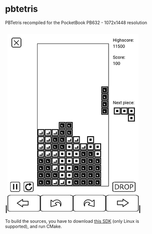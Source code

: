 # pbtetris
PBTetris recompiled for the PocketBook PB632 - 1072x1448 resolution

|![screenshot](https://github.com/neilswann80/pbtetris/blob/PB632/images/pbtetris_screenshot.jpg?raw=true)|
-

To build the sources, you have to download [this SDK](https://github.com/pocketbook/SDK_6.3.0/tree/6.5) (only Linux is supported), and run CMake.
